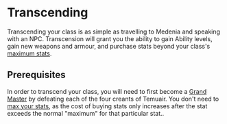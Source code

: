 # Transcending

Transcending your class is as simple as travelling to Medenia and speaking with an NPC. Transcension will grant you the ability to gain Ability levels, gain new weapons and armour, and purchase stats beyond your class's [maximum stats](../stats#maximum-stats).

## Prerequisites

In order to transcend your class, you will need to first become a [Grand Master](../grand_mastering) by defeating each of the four creants of Temuair. You don't need to [max your stats](../ascending), as the cost of buying stats only increases after the stat exceeds the normal "maximum" for that particular stat..


